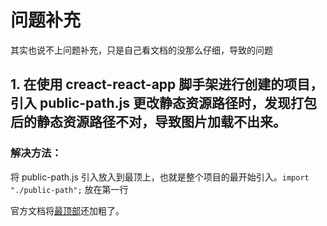 # 问题补充

其实也说不上问题补充，只是自己看文档的没那么仔细，导致的问题

## 1. 在使用 creact-react-app 脚手架进行创建的项目，引入 public-path.js 更改静态资源路径时，发现打包后的静态资源路径不对，导致图片加载不出来。

### 解决方法：

将 public-path.js 引入放入到最顶上，也就是整个项目的最开始引入。`import "./public-path";` 放在第一行

官方文档将[最顶部](https://micro-zoe.github.io/micro-app/docs.html#/zh-cn/static-source?id=publicpath)还加粗了。